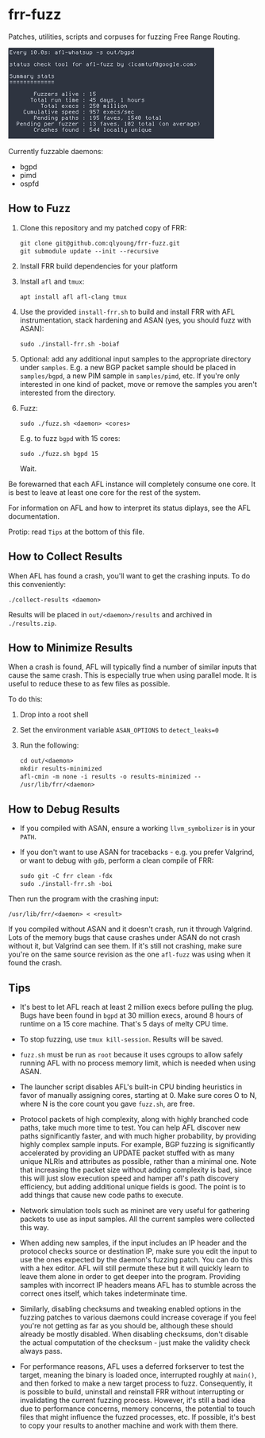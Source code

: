 frr-fuzz
========

Patches, utilities, scripts and corpuses for fuzzing Free Range Routing.

![afl-fuzz status pane showing runtime and number of crashes found](https://raw.githubusercontent.com/qlyoung/frr-fuzz/master/stat.png)

Currently fuzzable daemons:

- bgpd
- pimd
- ospfd

How to Fuzz
-----------
1. Clone this repository and my patched copy of FRR:

   ```
   git clone git@github.com:qlyoung/frr-fuzz.git
   git submodule update --init --recursive
   ```

2. Install FRR build dependencies for your platform

3. Install `afl` and `tmux`:

   ```
   apt install afl afl-clang tmux
   ```

4. Use the provided `install-frr.sh` to build and install FRR with AFL
   instrumentation, stack hardening and ASAN (yes, you should fuzz with ASAN):

   ```
   sudo ./install-frr.sh -boiaf
   ```

5. Optional: add any additional input samples to the appropriate directory
   under `samples`. E.g. a new BGP packet sample should be placed in
   `samples/bgpd`, a new PIM sample in `samples/pimd`, etc. If you're only
   interested in one kind of packet, move or remove the samples you aren't
   interested from the directory.

6. Fuzz:

   ```
   sudo ./fuzz.sh <daemon> <cores>
   ```

   E.g. to fuzz `bgpd` with 15 cores:

   ```
   sudo ./fuzz.sh bgpd 15
   ```

   Wait.


Be forewarned that each AFL instance will completely consume one core. It is
best to leave at least one core for the rest of the system.

For information on AFL and how to interpret its status diplays, see the AFL
documentation.

Protip: read `Tips` at the bottom of this file.


How to Collect Results
----------------------

When AFL has found a crash, you'll want to get the crashing inputs. To do this
conveniently:

```
./collect-results <daemon>
```

Results will be placed in `out/<daemon>/results` and archived in
`./results.zip`.


How to Minimize Results
------------------------
When a crash is found, AFL will typically find a number of similar inputs that
cause the same crash. This is especially true when using parallel mode. It is
useful to reduce these to as few files as possible.

To do this:

1. Drop into a root shell
2. Set the environment variable `ASAN_OPTIONS` to `detect_leaks=0`
3. Run the following:

   ```
   cd out/<daemon>
   mkdir results-minimized
   afl-cmin -m none -i results -o results-minimized -- /usr/lib/frr/<daemon>
   ```


How to Debug Results
--------------------

* If you compiled with ASAN, ensure a working `llvm_symbolizer` is in your `PATH`.

* If you don't want to use ASAN for tracebacks - e.g. you prefer Valgrind, or
  want to debug with `gdb`, perform a clean compile of FRR:

  ```
  sudo git -C frr clean -fdx
  sudo ./install-frr.sh -boi
  ```

Then run the program with the crashing input:

```
/usr/lib/frr/<daemon> < <result>
```

If you compiled without ASAN and it doesn't crash, run it through Valgrind.
Lots of the memory bugs that cause crashes under ASAN do not crash without it,
but Valgrind can see them. If it's still not crashing, make sure you're on the
same source revision as the one `afl-fuzz` was using when it found the crash.


Tips
----
* It's best to let AFL reach at least 2 million execs before pulling the plug.
  Bugs have been found in `bgpd` at 30 million execs, around 8 hours of runtime
  on a 15 core machine. That's 5 days of melty CPU time.

* To stop fuzzing, use `tmux kill-session`. Results will be saved.

* `fuzz.sh` must be run as `root` because it uses cgroups to allow safely
  running AFL with no process memory limit, which is needed when using ASAN.

* The launcher script disables AFL's built-in CPU binding heuristics in favor
  of manually assigning cores, starting at 0. Make sure cores O to N, where N
  is the core count you gave `fuzz.sh`, are free.

* Protocol packets of high complexity, along with highly branched code paths,
  take much more time to test. You can help AFL discover new paths
  significantly faster, and with much higher probability, by providing highly
  complex sample inputs. For example, BGP fuzzing is significantly accelerated
  by providing an UPDATE packet stuffed with as many unique NLRIs and
  attributes as possible, rather than a minimal one. Note that increasing the
  packet size without adding complexity is bad, since this will just slow
  execution speed and hamper afl's path discovery efficiency, but adding
  additional unique fields is good. The point is to add things that cause new
  code paths to execute.

* Network simulation tools such as mininet are very useful for gathering
  packets to use as input samples. All the current samples were collected this
  way.

* When adding new samples, if the input includes an IP header and the protocol
  checks source or destination IP, make sure you edit the input to use the ones
  expected by the daemon's fuzzing patch. You can do this with a hex editor.
  AFL will still permute these but it will quickly learn to leave them alone in
  order to get deeper into the program. Providing samples with incorrect IP
  headers means AFL has to stumble across the correct ones itself, which takes
  indeterminate time.

* Similarly, disabling checksums and tweaking enabled options in the fuzzing
  patches to various daemons could increase coverage if you feel you're not
  getting as far as you should be, although these should already be mostly
  disabled. When disabling checksums, don't disable the actual computation of
  the checksum - just make the validity check always pass.

* For performance reasons, AFL uses a deferred forkserver to test the target,
  meaning the binary is loaded once, interrupted roughly at `main()`, and then
  forked to make a new target process to fuzz. Consequently, it is possible to
  build, uninstall and reinstall FRR without interrupting or invalidating the
  current fuzzing process. However, it's still a bad idea due to performance
  concerns, memory concerns, the potential to touch files that might influence
  the fuzzed processes, etc. If possible, it's best to copy your results to
  another machine and work with them there.
